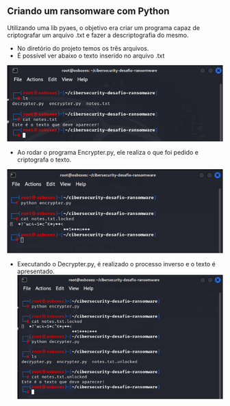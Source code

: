 ## Criando um ransomware com Python

Utilizando uma lib pyaes, o objetivo era criar um programa capaz de criptografar um arquivo .txt e fazer a descriptografia do mesmo.

* No diretório do projeto temos os três arquivos.
* É possível ver abaixo o texto inserido no arquivo .txt

![](/Pics/MkFile.png)

* Ao rodar o programa Encrypter.py, ele realiza o que foi pedido e criptografa o texto.

![](/Pics/Encrypted.png)

* Executando o Decrypter.py, é realizado o processo inverso e o texto é apresentado. 
![](/Pics/Decrypted.png)